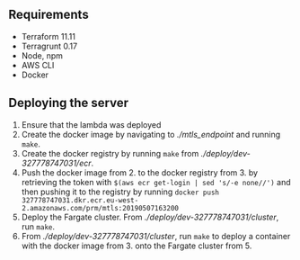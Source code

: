 ## Requirements
* Terraform 11.11
* Terragrunt 0.17
* Node, npm
* AWS CLI
* Docker

## Deploying the server
1. Ensure that the lambda was deployed
2. Create the docker image by navigating to *./mtls_endpoint* and running `make`.
3. Create the docker registry by running `make` from *./deploy/dev-327778747031/ecr*.
4. Push the docker image from 2. to the docker registry from 3. by retrieving the token with `$(aws ecr get-login | sed 's/-e none//')` and then pushing it to the registry by running `docker push 327778747031.dkr.ecr.eu-west-2.amazonaws.com/prm/mtls:20190507163200`
5. Deploy the Fargate cluster. From *./deploy/dev-327778747031/cluster*, run `make`.
6. From *./deploy/dev-327778747031/cluster*, run `make` to deploy a container with the docker image from 3. onto the Fargate cluster from 5.